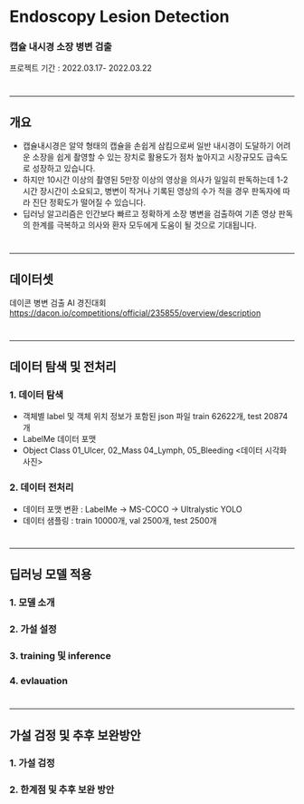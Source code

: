 # Endoscopy Lesion Detection
### 캡슐 내시경 소장 병변 검출
프로젝트 기간 : 2022.03.17- 2022.03.22
#
#
---
## 개요
* 캡슐내시경은 알약 형태의 캡슐을 손쉽게 삼킴으로써 일반 내시경이 도달하기 어려운 소장을 쉽게 촬영할 수 있는 장치로 활용도가 점차 높아지고 시장규모도 급속도로 성장하고 있습니다. 
* 하지만 10시간 이상의 촬영된 5만장 이상의 영상을 의사가 일일히 판독하는데 1-2시간 장시간이 소요되고, 병변이 작거나 기록된 영상의 수가 적을 경우 판독자에 따라 진단 정확도가 떨어질 수 있습니다. 
* 딥러닝 알고리즘은 인간보다 빠르고 정확하게 소장 병변을 검출하여 기존 영상 판독의 한계를 극복하고 의사와 환자 모두에게 도움이 될 것으로 기대됩니다.
#
---
## 데이터셋
데이콘 병변 검출 AI 경진대회  
https://dacon.io/competitions/official/235855/overview/description
#
---
## 데이터 탐색 및 전처리
### 1. 데이터 탐색
* 객체별 label 및 객체 위치 정보가 포함된 json 파일 train 62622개, test 20874개
* LabelMe 데이터 포맷
* Object Class 01_Ulcer, 02_Mass 04_Lymph, 05_Bleeding
<데이터 시각화 사진>
### 2. 데이터 전처리
* 데이터 포맷 변환 : LabelMe -> MS-COCO -> Ultralystic YOLO
* 데이터 샘플링 : train 10000개, val 2500개, test 2500개
#
---
## 딥러닝 모델 적용
### 1. 모델 소개
### 2. 가설 설정
### 3. training 및 inference
### 4. evlauation
#
---
## 가설 검정 및 추후 보완방안
### 1. 가설 검정
### 2. 한계점 및 추후 보완 방안

